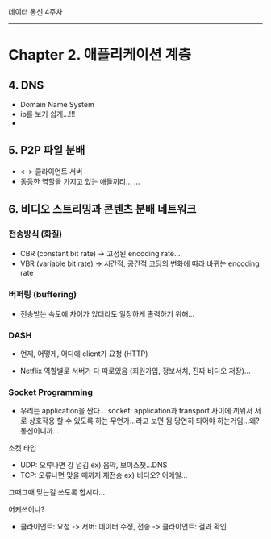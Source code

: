 데이터 통신 4주차

---

# Chapter 2. 애플리케이션 계층

## 4. DNS

- Domain Name System
- ip를 보기 쉽게...!!!
-

## 5. P2P 파일 분배

- <-> 클라이언트 서버
- 동등한 역할을 가지고 있는 애들끼리...
  ...

## 6. 비디오 스트리밍과 콘텐츠 분배 네트워크

### 전송방식 (화질)

- CBR (constant bit rate)
  -> 고정된 encoding rate...
- VBR (variable bit rate)
  -> 시간적, 공간적 코딩의 변화에 따라 바뀌는 encoding rate

### 버퍼링 (buffering)

- 전송받는 속도에 차이가 있더라도 일정하게 출력하기 위해...

### DASH

- 언제, 어떻게, 어디에 client가 요청 (HTTP)

- Netflix
  역할별로 서버가 다 따로있음 (회원가입, 정보서치, 진짜 비디오 저장)...

### Socket Programming

- 우리는 application을 짠다...
  socket: application과 transport 사이에 끼워서 서로 상호작용 할 수 있도록 하는 무언가...라고 보면 됨
  당연히 되어야 하는거임...왜? 통신이니까...

소켓 타입

- UDP: 오류나면 걍 넘김
  ex) 음악, 보이스챗...DNS
- TCP: 오류나면 맞을 때까지 재전송
  ex) 비디오? 이메일...

그때그때 맞는걸 쓰도록 합시다...

어케쓰이나?

- 클라이언트: 요청
  -> 서버: 데이터 수정, 전송
  -> 클라이언트: 결과 확인
